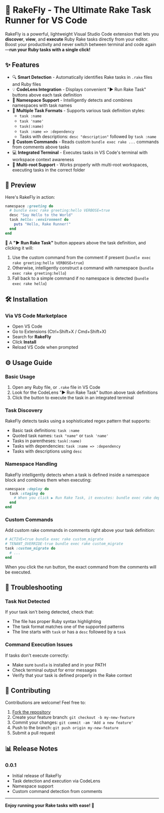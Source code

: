 # 🚀 RakeFly - The Ultimate Rake Task Runner for VS Code

RakeFly is a powerful, lightweight Visual Studio Code extension that lets you **discover**, **view**, and **execute** Ruby Rake tasks directly from your editor. Boost your productivity and never switch between terminal and code again—**run your Ruby tasks with a single click!**

## ✨ Features

- 🔍 **Smart Detection** - Automatically identifies Rake tasks in `.rake` files and Ruby files
- 💡 **CodeLens Integration** - Displays convenient "▶ Run Rake Task" buttons above each task definition
- 🧠 **Namespace Support** - Intelligently detects and combines namespaces with task names
- 🔄 **Multiple Task Formats** - Supports various task definition styles:
  - `task :name`
  - `task 'name'`
  - `task(:name)`
  - `task :name => :dependency`
  - Tasks with descriptions: `desc "description"` followed by `task :name`
- 💬 **Custom Commands** - Reads custom `bundle exec rake ...` commands from comments above tasks
- 💻 **Integrated Terminal** - Executes tasks in VS Code's terminal with workspace context awareness
- 📂 **Multi-root Support** - Works properly with multi-root workspaces, executing tasks in the correct folder

## 📸 Preview

Here's RakeFly in action:

```ruby
namespace :greeting do
  # bundle exec rake greeting:hello VERBOSE=true
  desc "Say Hello to the World"
  task hello: :environment do
    puts "Hello, Rake Runner!"
  end
end
```

🔼 A **"▶ Run Rake Task"** button appears above the task definition, and clicking it will:
1. Use the custom command from the comment if present (`bundle exec rake greeting:hello VERBOSE=true`)
2. Otherwise, intelligently construct a command with namespace (`bundle exec rake greeting:hello`)
3. Fall back to a simple command if no namespace is detected (`bundle exec rake hello`)

## 🛠️ Installation

### Via VS Code Marketplace

- Open VS Code
- Go to Extensions (Ctrl+Shift+X / Cmd+Shift+X)
- Search for **RakeFly**
- Click **Install**
- Reload VS Code when prompted

## ⚙️ Usage Guide

### Basic Usage

1. Open any Ruby file, or `.rake` file in VS Code
2. Look for the CodeLens "▶ Run Rake Task" button above task definitions
3. Click the button to execute the task in an integrated terminal

### Task Discovery

RakeFly detects tasks using a sophisticated regex pattern that supports:

- Basic task definitions: `task :name`
- Quoted task names: `task "name"` or `task 'name'`
- Tasks in parentheses: `task(:name)`
- Tasks with dependencies: `task :name => :dependency`
- Tasks with descriptions using `desc`

### Namespace Handling

RakeFly intelligently detects when a task is defined inside a namespace block and combines them when executing:

```ruby
namespace :deploy do
  task :staging do
    # When you click ▶ Run Rake Task, it executes: bundle exec rake deploy:staging
  end
end
```

### Custom Commands

Add custom rake commands in comments right above your task definition:

```ruby
# ACTIVE=true bundle exec rake custom_migrate
# TENANT_OVERRIDE-true bundle exec rake custom_migrate
task :custom_migrate do
  # ...
end
```

When you click the run button, the exact command from the comments will be executed.

## 📝 Troubleshooting

### Task Not Detected

If your task isn't being detected, check that:
- The file has proper Ruby syntax highlighting
- The task format matches one of the supported patterns
- The line starts with `task` or has a `desc` followed by a `task`

### Command Execution Issues

If tasks don't execute correctly:
- Make sure `bundle` is installed and in your PATH
- Check terminal output for error messages
- Verify that your task is defined properly in the Rake context

## 🤝 Contributing

Contributions are welcome! Feel free to:

1. [Fork the repository](https://github.com/mehaknadeem/rakefly/fork)
2. Create your feature branch: `git checkout -b my-new-feature`
3. Commit your changes: `git commit -am 'Add a new feature'`
4. Push to the branch: `git push origin my-new-feature`
5. Submit a pull request

## 📊 Release Notes

### 0.0.1
- Initial release of RakeFly
- Task detection and execution via CodeLens
- Namespace support
- Custom command detection from comments

---

**Enjoy running your Rake tasks with ease! 🚀**

